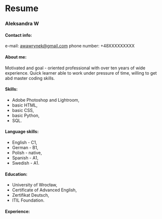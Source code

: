 # Resume

### Aleksandra W

#### Contact info: 
e-mail: awawrynek@gmail.com
phone number: +48XXXXXXXXX

#### About me: 
Motivated and goal - oriented professional with over ten years of wide experience. Quick learner able to work under pressure of time, willing to get abd master coding skills. 

#### Skills:
- Adobe Photoshop and Lightroom,
- basic HTML,
- basic CSS,
- basic Python,
- SQL.

#### Language skills:
- English - C1,
- German - B1,
- Polish - native,
- Spanish - A1,
- Swedish - A1.

#### Education:
- University of Wrocław,
- Certificate of Advanced English,
- Zertifikat Deutsch,
- ITIL Foundation.

#### Experience:
